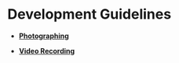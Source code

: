 # Development Guidelines<a name="EN-US_TOPIC_0000001055086133"></a>

-   **[Photographing](device-iotcamera-control-demo-photodevguide.md)**  

-   **[Video Recording](device-iotcamera-control-demo-videodevguide.md)**  


